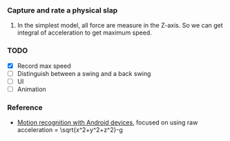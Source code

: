### Capture and rate a physical slap
1. In the simplest model, all force are measure in the Z-axis.
   So we can get integral of acceleration to get maximum speed.

### TODO
* [x] Record max speed
* [ ] Distinguish between a swing and a back swing
* [ ] UI
* [ ] Animation

### Reference
* [Motion recognition with Android devices], focused on using raw acceleration = \sqrt{x^2+y^2+z^2}-g

[Motion recognition with Android devices]: http://www.slideshare.net/paller/motion-recognition-with-android-devices
